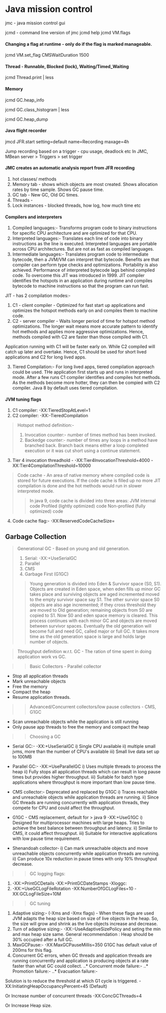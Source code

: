 # Java mission control
jmc - java mission control gui


jcmd - command line version of jmc
jcmd <pid> help
jcmd <pid> VM.flags

#### Changing a flag at runtime - only do if the flag is marked manageable.
jcmd <pid> VM.set_flag CMSWaitDuration 1500

#### Thread - Runnable, Blocked (lock), Waiting/Timed_Waiting
jcmd <pid> Thread.print | less

#### Memory
jcmd <pid> GC.heap_info

jcmd <pid> GC.class_histogram | less

jcmd <pid> GC.heap_dump 

#### Java flight recorder
jmcd <pid> JFR.start setting=default name=Recording maxage=4h

Jump recording based on a trigger - cpu usage, deadlock etc
In JMC, MBean server > Triggers > set trigger

#### JMC creates an automatic analysis report from JFR recording
1. hot classes/ methods
2. Memory tab - shows which objects are most created. Shows allocation rates by time sample. Shows GC pause time.
3. GC tab - New GC, Old GC times.
4. Threads - 
5. Lock instances - blocked threads, how log, how much time etc

#### Compilers and interpreters
1. Compiled languages:- Transforms program code to binary instructions for specific CPU architecture and are optimized for that CPU.
2. Interpreted languages:- Translates each line of code into binary instructions as the line is executed. Interpreted languages are portable across CPU architectures. But are not as fast as compiled languages.
3. Intermediate languages:- Translates program code to intermediate bytecode, then a JVM/VM can interpret that bytecode. Benefits are that compiler can perform type checks and optimizations. Portability is also achieved. Performance of interpreted bytecode lags behind compiled code.
To overcome this JIT was introduced in 1999. JIT compiler identifies the hotspots in an application during runtime and compiles bytecode to machine instructions so that the program can run fast.

JIT - has 2 compilation modes:-
1. C1 - client compiler - Optimized for fast start up applications and optimizes the hotspot methods early on and compiles them to machine code.
2. C2 - server compiler - Waits longer period of time for hotspot method optimizations. The longer wait means more accurate pattern to identify hot methods and applies more aggressive optimizations. Hence, methods compiled with C2 are faster than those compiled with C1.

Application running with C1 will be faster early on. While C2 compiled will catch up later and overtake. Hence, C1 should be used for short lived applications and C2 for long lived apps.

3. Tiered Compilation:- For long lived apps, tiered compilation approach could be used. THe application first starts up and runs in interpreted mode. After a few runs C1 compiler identifies and compiles hot methods. As the methods become more hotter, they can then be compied with C2 compiler.
Java 8 by default uses tiered compilation.


#### JVM tuning flags
1. C1 compiler: -XX:TieredStopAtLevel=1
2. C2 compiler: -XX:-TieredCompilation

>Hotspot method definition:- 
>1. Invocation counter:- number of times method has been invoked.
>2. Backedge counter:- number of times any loops in a method have branched back. Branch back means either a loop completed execution or it was cut short using a continue statement.

3. Tier 4 invocation threadhold - -XX:Tier4InvocationThreshold=4000 -XX:Tier4CompilationThreshold=10000

>Code cache - An area of native memory where compiled code is stored for future executions. If the code cache is filled up no more JIT compilation is done and the hot methods would run in slower interpreted mode.
>> In java 9, code cache is divided into three areas:
>>JVM internal code
>>Profiled (lightly optimized) code
>>Non-profiled (fully optimized) code

4. Code cache flag:- -XX:ReservedCodeCacheSize=<N>


## Garbage Collection
>Generational GC - Based on young and old generation.
>1. Serial: -XX:+UseSerialGC
>2. Parallel 
>3. CMS
>4. Garbage First (G1GC)
>> Young generation is divided into Eden & Survivor space (S0, S1). Objects are created in Eden space, when eden fills up minor GC takes place and surviving objects are aged incremented moved to the empty survivor space say S1. The other survior space S0 objects are also age incremented; if they cross threshold they are moved to Old generation; remaining objects from S0 are copied to S1. Now S0 and eden space memory is cleared. This process continues with each minor GC and objects are moved between survivor spaces. Eventually the old generation will become full and need GC, called major or full GC. It takes more time as the old generation space is large and holds large number of objects.

> Throughput definition w.r.t. GC - The ration of time spent in doing application work vs GC.

>>Basic Collectors - Parallel collector
* Stop all application threads
* Mark unreachable objects
* Free the memory
* Compact the heap
* Resume application threads.

>>Advanced/Concurrent collectors/low pause collectors - CMS, G1GC
* Scan unreachable objects while the application is still running
* Only pause app threads to free the memory and compact the heap

>>Choosing a GC
* Serial GC:- -XX:+UseSerialGC
i) Single CPU available
ii) multiple small jvms, more than the number of CPU's available
iii) Small live data set up to 100MB

* Parallel GC:- -XX:+UseParallelGC
i) Uses multiple threads to process the heap
ii) Fully stops all application threads which can result in long pause times but provides higher throughput.
iii) Suitable for batch type applications where throughput is more important than low pause time.

* CMS collector:- Deprecated and replaced by G1GC
i) Traces reachable and unreachable objects while application threads are running.
ii) Since GC threads are running concurrently with application threads, they compete for CPU and could affect the throughput.

* G1GC - CMS replacement, default for > java 9 -XX:+UseG1GC
i) Designed for multiprocessor machines with large heaps. Tries to achieve the best balance between throughput and latency.
ii) Similar to CMS, it could affect throughput.
iii) Suitable for interactive applications with low pause time requirement.

* Shenandoah collector-
i) Can mark unreachable objects and move unreachable objects concurrently while application threads are running.
ii) Can produce 10x reduction in pause times with only 10% throughput decrease.

>> GC logging flags:
1. -XX:+PrintGCDetails -XX:+PrintGCDateStamps -Xloggc:<file path>
2. -XX:+UseGCLogFileRotation -XX:NumberOfGCLogFiles=10 -XX:GCLogFileSize=10M

>> GC tuning
1. Adaptive sizing:- (-Xms and -Xmx flags) - When these flags are used JVM adapts the heap size based on size of live objects in the heap. So, the size will grow and shrink as the live objects increase and decrease.
2. Turn of adaptive sizing:- -XX:-UseAdaptiveSizePolicy and seting the min and max heap size same.
General recommendation : Heap should be 30% occupied after a full GC.
3. MaxGCPause:- -XX:MaxGCPauseMillis=350
G1GC has default value of 200ms for this flag.
4. Concurrent GC errors, when GC threads and application threads are running concurrently and application is producing objects at a rate faster than what GC could collect.
..* Concurrent mode failure:-
..* Promotion failure:-
..* Evacuation failure:-

Solution is to reduce the threshold at which G1 cycle is triggered. 
-XX:InitiatingHeapOccupancyPercent=45 (Default)

Or Increase number of concurrent threads
-XX:ConcGCThreads=4

Or Increase Heap size.

